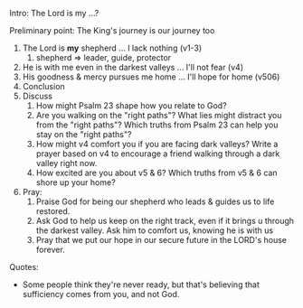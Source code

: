 Intro: The Lord is my ...?

Preliminary point: The King's journey is our journey too


1. The Lord is **my** shepherd ... I lack nothing (v1-3)
	1. shepherd => leader, guide, protector
2. He is with me even in the darkest valleys ... I'll not fear (v4)
3. His goodness & mercy pursues me home ... I'll hope for home (v506)
4. Conclusion
5. Discuss
	1. How might Psalm 23 shape how you relate to God?
	2. Are you walking on the "right paths"? What lies might distract you from the "right paths"? Which truths from Psalm 23 can help you stay on the "right paths"?
	3. How might v4 comfort you if you are facing dark valleys? Write a prayer based on v4 to encourage a friend walking through a dark valley right now.
	4. How excited are you about v5 & 6? Which truths from v5 & 6 can shore up your home?
6. Pray:
	1. Praise God for being our shepherd who leads & guides us to life restored.
	2. Ask God to help us keep on the right track, even if it brings u through the darkest valley. Ask him to comfort us, knowing he is with us
	3. Pray that we put our hope in our secure future in the LORD's house forever.

Quotes:
- Some people think they're never ready, but that's believing that sufficiency comes from you, and not God.